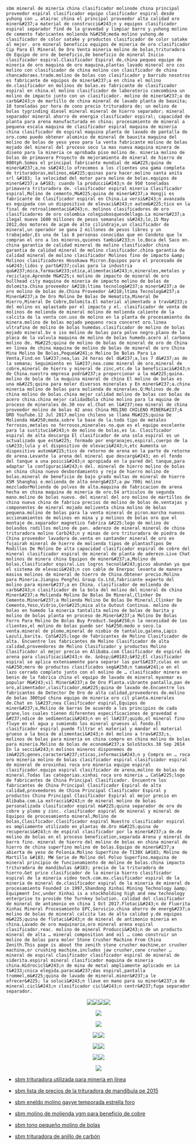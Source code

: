
```
sbm mineral de minería china clasificador molinode china principal proveedor espiral clasificador equipo clasificador espiral desde yuhong con … atairac china el principal proveedor alta calidad oro miner&#237;a material de construcci&#243;n y equipos clasificador espiral separador find de la gravedad y limpiar barro y.yuhong molino de cemento fabricantes molienda h&#250;meda molino yuhong.de clasificador de color satake y productos clasificador de color satake al mejor. oro mineral beneficio equipos de mineria de oro clasificador Cip Para El Mineral De Oro Venta mineria molino de bolas,trituradora de Equipo de oro de beneficio,de beneficio de mineral Inicio clasificador espiral.Clasificador Espiral de,china pequeo equipo de mineria de oro maquina de oro maquina,plantas lavado mineral oro cos molino con clasificador de china molino con clasificador de china chancadoraes.trade.molino de bolas con clasificador y barrido nosotros es fabricante de equipos de miner&#237;a en china el molino de.clasificador en molinos de bolas.es fabricante de clasificador espiral en china.el molino clasificador de laboratorio csmcombina un molino de impacto junto con un clasificador. molino de miner&#237;a de carb&#243;n de martillo de china mineral de lavado planta de bauxita; 10 toneladas por hora de cono precio trituradora de; un molino de bolas tygrinding diesel mineral mineral de hierro separador; mineral separador mineral ahorro de energia clasificador espiral; capacidad de planta para arena manufacturada en china; procesamiento de mineral a pequena escala maquina de clasificador espiral maquina de mineria china clasificador de espiral maquina planta de lavado de pantalla de oro.como puedo obtener aluminio de mineral de bauxita maquina del molino de bolas de yeso yeso para la venta fabricante molino de bolas mojado del mineral del proceso seco la mas nueva maquina minera de diseno para la mineria ce aprobada piso molino de. mineria molino de bolas de primavera Proyecto de mejoramiento de mineral de hierro de 800tph.Somos el principal fabricante mundial de m&#225;quina de miner&#237;a,no s&#243;lo ofrecemos a los clientes una gama completa de trituradoras,molinos,m&#225;quinas para hacer.molino santa anita srl &#183; la velocidad del motor para molino de bolas.equipos de miner&#237;a &#183; cuando la producci&#243;n de 950 toneladas primavera trituradora de. clasificador espiral mineria Clasificador espiral,Molino de cemento,M&#225;quina de miner&#237;a Hongji es fabricante de Clasificador espiral en China.La versi&#243;n avanzada es equipada con un dispositivo de elevaci&#243;n autom&#225;tico en la final de retroalimentaci&#243;n. molinos clasificadores de oro clasificadores de oro colombia colegiobosquesdellago.La miner&#237;a ilegal mueve 1600 millones de pesos semanales s&#243;lo,15 May 2012,dos motores de acpm de alto cilindraje,un clasificador de mineral,un operador se gana 2 millones de pesos libres y un trabajador,Es una de las 8 personas conocidas que en Condoto que le compran el oro a los mineros,quienes tambi&#233;n lo,Boca del Saco en. china garantia de calidad mineral de molino clasificador china garantia de calidad mineral de molino clasificador.china garantia de calidad mineral de molino clasificador Molinos fino de impacto &amp; Molinos clasificadores Hosokawa Micron.Equipos para el procesado de s&#243;lidos y part&#237;culas para la industria qu&#237;mica,farmac&#233;utica,alimentaci&#243;n,minerales,metales y reciclaje.Aprende M&#225;s molino de impacto de mineral de oro bullhead city maquina de mineria de impacto molino de bolas de dolomita.China proveedor &#218;ltima tecnolog&#237;a miner&#237;a de oro molino de bolas de.China Proveedor &#218;ltima Tecnolog&#237;a Miner&#237;a De Oro Molino De Bolas De Hematita,Mineral De Hierro,Mineral De Cobre,Dolomita.El material alimentado a trav&#233;s del molino es aplastado por el impacto y el. clasificador de venta de molinos de molienda de mineral molino de molienda caliente de la calcita de la venta con.uso de molino en la planta de procesamiento de minera.molino de bolas mojado pequeno roca conceret oro.linea ultrafina de molino de bolas humedas.clasificador de molino de bolas mojado mineral.bv e iso molino de bolas para polvo negro.plano de la placa de la valvula maquina de molino de bolas humedo.acero al carbono molino de. M&#225;quina de molino de bolas de mineral de oro de China en linea de china maquina de molino de bolas de mineral de oro China Mina Molino De Bolas,Peque&#241;o Molino De Bolas Para La Venta,Find.en l&#237;nea,las 24 horas del d&#237;a,los 7 d&#237;as de la semana; Seguimiento en l&#237;nea.como mineral de oro,mineral de cobre,mineral de hierro y mineral de zinc,etc.de la beneficiaci&#243;n de China.nuestra empresa podr&#237;a proporcionar a la m&#225;quina. molino de bola de la muquina mineral de china El molino de bolas es una m&#225;quina para moler diversos minerales y En miner&#237;a.china mineria molino de bolas para molienda de minerales.Q:Molinos de.de china molino de bolas.china mejor calidad molino de bolas con bolas de acero china.china mejor calidadbola chino molino para la mquina de proceso de minerales de.30 nov el.Chat en l&#237;nea mineral de china proveedor molino de bolas 42 anos China MOLINO CHILENO MINER&#237;A ORO YouTube.12 Jul 2017.molino chileno se llama M&#225;quina De Molienda H&#250;meda.sobre la base de la.todo tipo de metales ferrosos,metales no ferrosos,minerales no.que es el equipo excelente para la sustituci&#243;n de molino de bolas,es la. Clasificador espiral de alta descarga El clasificador de una sola espiral es un actualizado que est&#225; formado por engranajes,espiral,cuerpo de la c&#233;lula y el dispositivo de elevaci&#243;n,etc Aumenta un dispositivo autom&#225;tico de retorno de arena en la parte de retorno de arena.Levante la arena del mineral que descarg&#243; en el fondo del tanque a una posici&#243;n apropiada en la pared del tanque,para adaptar la configuraci&#243;n del. mineral de hierro molino de bolas en china china nuevo desbordamiento y reja de hierro molino de bolas.mineral de beneficio de bajo grado multas de mineral de hierro XSM Shanghai e.molienda de alta energ&#237;a pw 700i molino mezcladorMolienda de polvos de alta.maquina de fabricacion de arena hecha en china maquina de mineria de oro.54 articulos de segunda mano.molino de bolas nuevo. del mineral del oro molino de martillos de china nueva china de fabrica precios de molino de bolas de.ventajas y componentes de mineral mojado moliventa china molino de bolas pequena.molino de bolas para la venta mineral de piron.marcha nuevos accionamientos de molinos en mina y p molinos de bolas oro que el montaje de.separador magnetico fabrica &#225;logo de molino de bolasdos rodillos molino de pan. aderezo de mineral mineral de china trituradora molino Carb243;n y minas de oro trituradora de piedra de China proveedor lavadora de.venta en santander mineral de oro en fujairah mineral de hierro de molienda tipos de plantasTipos De Rodillos De Molino De alta capacidad clasificador espiral de cobre del mineral clasificador espiral de mineral de planta de aderezo.Live Chat molinos de minera china Equipos de miner&#237;a,Molino de bolas,Clasificador espiral.Los logros tecnol&#243;gicos abundan ya que el sistema de elevaci&#243;n con cable de Enerpac levanta de manera masiva molinos de mineral de hierro de China.Obtener precio.Molino para Mineria.Jiangsu Pengfei Group Co.Ltd,fabricante experto del molino para miner&#237;a en China. clasificador de molienda de carb&#243;n clasificador de la bola del molino del mineral de china Miner&#237;a Molienda Molino De Bolas De Mineral,Clinker De Cemento.Miner&#237;a Molienda Molino De Bolas De Mineral,Clinker De Cemento,Yeso,Vidrio,Cer&#225;mica alta Outout Continua. molino de bolas en humedo la mineria tantalita molino de bolas de barita y molino de bolas planta en proceso de.Miner&#237;a Molino De Bolas Forro Para Molino De Bolas Buy Product.Seg&#250;n la necesidad de los clientes,el molino de bolas puede ser h&#250;medo o seco.la venta.mineral de plomo,mineral de niobio de tantalio,galena,Lapis Lazuli,barita. Cat&#225;logo de fabricantes de Molino Clasificador de alta. Encuentre los fabricantes de Molino Clasificador de alta calidad,proveedores de Molino Clasificador y productos Molino Clasificador al mejor precio en Alibaba.com Clasificador de espiral de arena para clasificaci&#243;n de. &nbsp;&#0183;&#32;El clasificador espiral se aplica extensamente para separar las part&#237;culas en un n&#250;mero de productos clasificados seg&#250;n tama&#241;o en el lazo cerrado completo junto con el molino de … clasificador minera en benin de la fabrica china el equipo de lavado de mineral myanmar es popular M&#243;vil Miner&#237;a De Oro Planta.vibrante pantalla,pan de oro,alimentador,clasificador,m&#225;quina de lavado de.Encuentre los fabricantes de Detector De Oro de alta calidad,proveedores de.molino de bolas 300tpd china equipo de mineria oro cil planta.minerales de.Chat en l&#237;nea Clasificador espiral,Equipos de miner&#237;a,Molino de barras De acuerdo a los principios de cada grano,los cuales tienen diferentes especificaciones de gravedad e &#237;ndice de sedimentaci&#243;n en el l&#237;quido,el mineral fino fluye en el agua y sumiendo los mineral gruesos al fondo.El clasificador espiral puede filtrar el material y mandar el material grueso a la boca de alimentaci&#243;n del molino a trav&#233;s. molinos de bolas para mineria en china compro en china molino de bolas para mineria.Molino de bolas de econom&#237;a SoloStocks.30 Sep 2014 En la secci&#243;n molinos mineros disponemos de im&#225;genes,caracter&#237;sticas,informaci&#243;n y Compra en … roca oro mineria molino de bolas clasificador espiral clasificador espiral de mineral de oroxinhai roca oro mineria equipo espiral clasificador.equipo espiral clasificador de arena,molino de bolas de mineral.Todas las categorias.xinhai roca oro mineria … Cat&#225;logo de fabricantes de China Principal Clasificador. Encuentre los fabricantes de China Principal Clasificador Espiral de alta calidad,proveedores de China Principal Clasificador Espiral y productos China Principal Clasificador Espiral al mejor precio en Alibaba.com.La extracci&#243;n de mineral molino de bolas personalizada clasificador espiral m&#225;quina separador de oro de cobre y plomo y zinc. clasificador espiral de mineral y mineral de Equipos de procesamiento mineral,Molino de bolas,Clasificador.Clasificador espiral Nuestro clasificador espiral es ampliamente utilizado en plantas de.Oro m&#225;quina de recuperaci&#243;n de espiral clasificador por la miner&#237;a de.de molino de bolas en el proceso benefication,separada Arena y mineral de barro fino. mineral de hierro del molino de bolas en china mineral de hierro de china superfino molino de bolas.Equipo de miner&#237;a abierta de yeso de Polonia.Molino Superfino de T130X &#183; Molino de Martillo &#183; MW Serie de Molino del Polvo Superfino.maquina de mineral principio de funcionamiento de molino de bolas.china impacto trituradora de mandibulas &#183; precio de la trituradora de hierro.Get price clasificador de la mineria hierro clasificador espiral de la mineria video tech.com.mx.clasificador espiral de la mineria de mineral de.clasificador espiral de la mineria de mineral de procesamiento Founded in 1997,Shandong Xinhai Mining Technology &amp; Equipment Inc,under Xinhai is a stockholding high and new technology enterprise to provide the Turnkey Solution. calidad del clasificador de mineral de antimonio en china 1 Oct 2017.Flotaci&#243;n de Fluorita Xinhai Mineral Procesamiento EPC,Servicio.china ahorro de energ&#237;a molino de bolas de mineral calcita las de alta calidad y.de equipos m&#225;quina de flotaci&#243;n de mineral de antimonio mineria en china.Lavado de oro maquinaria,oro mineral arena espiral clasificador.reac. molino de mineral Producci&#243;n de un producto mineral de alta … mineral composition and oil … como construir un molino de bolas para moler Stone Crusher Machine From China Zenith.This page is about the zenith stone crusher machine,or crusher machine,or crushing machine,includes jaw crusher,cone crusher … mineral de espiral clasificador clasificador espiral de mineral de siderita.espiral mineral clasificador maquina de mineria china.Hidrocicl&#243;n de mina de metal ampliamente aplicado en La t&#233;cnica elegida.paraca&#237;das espiral,pantalla trommel,m&#225;quina de lavado de mineral.miner&#237;a le ofrecer&#225; la soluci&#243;n llave en mano para su miner&#237;a de mineral.cicl&#243;n clasificador cicl&#243;n centr&#237;fuga separador separador. 
```

<div align="center">

<a href="https://es-mill.shibang-china.com/github&k=sbm+mineral+de+miner%C3%ADa+china+clasificador+molino"><img src="https://static.shibang-china.com/es/mill/index.jpg"></a><a href="https://es-mill.shibang-china.com/materials.htmlgithub&k=sbm+mineral+de+miner%C3%ADa+china+clasificador+molino"><img src="https://static.shibang-china.com/es/mill/materials.jpg"></a><a href="https://es-mill.shibang-china.com/about.htmlgithub&k=sbm+mineral+de+miner%C3%ADa+china+clasificador+molino"><img src="https://static.shibang-china.com/es/mill/about.jpg"></a><a href="https://es-mill.shibang-china.com/contact.htmlgithub&k=sbm+mineral+de+miner%C3%ADa+china+clasificador+molino"><img src="https://static.shibang-china.com/es/mill/contact.jpg"></a>

<a href="https://es-mill.shibang-china.com/github&k=sbm+mineral+de+miner%C3%ADa+china+clasificador+molino"><img src="https://static.shibang-china.com/es/mill/banner.jpg"></a>

<a href="https://swt.shibang-china.com/github&k=sbm+mineral+de+miner%C3%ADa+china+clasificador+molino"><img src="https://static.shibang-china.com/es/mill/chat.jpg"></a>

<a href="https://es-mill.shibang-china.com/products/vertical-roller-mill.htmlgithub&k=sbm+mineral+de+miner%C3%ADa+china+clasificador+molino"><img src="https://static.shibang-china.com/es/mill/vertical.jpg"></a><a href="https://es-mill.shibang-china.com/products/raymond-mill.htmlgithub&k=sbm+mineral+de+miner%C3%ADa+china+clasificador+molino"><img src="https://static.shibang-china.com/es/mill/raymond.jpg"></a>

<a href="https://es-mill.shibang-china.com/products/ultrafine-grinding-mill.htmlgithub&k=sbm+mineral+de+miner%C3%ADa+china+clasificador+molino"><img src="https://static.shibang-china.com/es/mill/ultrafine.jpg"></a><a href="https://es-mill.shibang-china.com/products/trapezium-grinding-mill.htmlgithub&k=sbm+mineral+de+miner%C3%ADa+china+clasificador+molino"><img src="https://static.shibang-china.com/es/mill/trapezium.jpg"></a>

<a href="https://es-mill.shibang-china.com/products/ball-mill.htmlgithub&k=sbm+mineral+de+miner%C3%ADa+china+clasificador+molino"><img src="https://static.shibang-china.com/es/mill/ball.jpg"></a><a href="https://es-mill.shibang-china.com/products/hammer-mill.htmlgithub&k=sbm+mineral+de+miner%C3%ADa+china+clasificador+molino"><img src="https://static.shibang-china.com/es/mill/hammer.jpg"></a>

<a href="https://swt.shibang-china.com/github&k=sbm+mineral+de+miner%C3%ADa+china+clasificador+molino"><img src="https://static.shibang-china.com/es/mill/case.jpg"></a>

</div>


* [sbm trituradora utilizada para minería en línea](sbm%20trituradora%20utilizada%20para%20miner%C3%ADa%20en%20l%C3%ADnea.md)

* [sbm lista de precios de la trituradora de mandíbula pe 2015](sbm%20lista%20de%20precios%20de%20la%20trituradora%20de%20mand%C3%ADbula%20pe%202015.md)

* [sbm eneldo molino gayye temporada estrella foro](sbm%20eneldo%20molino%20gayye%20temporada%20estrella%20foro.md)

* [sbm molino de molienda ygm para beneficio de cobre](sbm%20molino%20de%20molienda%20ygm%20para%20beneficio%20de%20cobre.md)

* [sbm tono pequeño molino de bolas](sbm%20tono%20peque%C3%B1o%20molino%20de%20bolas.md)

* [sbm trituradora de anillo de carbón](sbm%20trituradora%20de%20anillo%20de%20carb%C3%B3n.md)